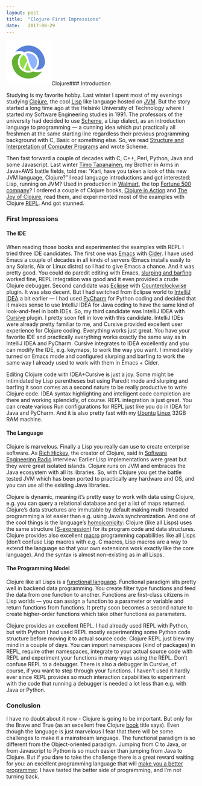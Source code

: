 ```yaml
---
layout:	post
title:	"Clojure First Impressions"
date:	2017-08-29
---
```


  ![](/img/1*VUYKYG1oW9fc4w23paiUSQ.png)Clojure### Introduction

Studying is my favorite hobby. Last winter I spent most of my evenings studying [Clojure](https://clojure.org/), the cool [Lisp](https://en.wikipedia.org/wiki/Lisp_%28programming_language%29) like language hosted on [JVM](https://en.wikipedia.org/wiki/Java_virtual_machine). But the story started a long time ago at the Helsinki University of Technology where I started my Software Engineering studies in 1991. The professors of the university had decided to use [Scheme](https://en.wikipedia.org/wiki/Scheme_%28programming_language%29), a Lisp dialect, as an introduction language to programming — a cunning idea which put practically all freshmen at the same starting line regardless their previous programming background with C, Basic or something else. So, we read [Structure and Interpretation of Computer Programs](https://mitpress.mit.edu/sicp/full-text/book/book.html) and wrote Scheme.

Then fast forward a couple of decades with C, C++, Perl, Python, Java and some Javascript. Last winter [Timo Tapanainen](https://www.linkedin.com/in/timo-tapanainen/), my Brother in Arms in Java+AWS battle fields, told me: “Kari, have you taken a look of this new JVM language, Clojure?” I read language introductions and got interested: Lisp, running on JVM? Used in production in [Walmart](http://blog.cognitect.com/blog/2015/6/30/walmart-runs-clojure-at-scale), the top [Fortune 500 company](http://fortune.com/fortune500/)? I ordered a couple of Clojure books, [Clojure in Action](https://www.manning.com/books/clojure-in-action-second-edition) and [The Joy of Clojure](https://www.manning.com/books/the-joy-of-clojure-second-edition), read them, and experimented most of the examples with Clojure [REPL](https://en.wikipedia.org/wiki/Read%E2%80%93eval%E2%80%93print_loop). And got stunned.

### First Impressions

#### The IDE

When reading those books and experimented the examples with REPL I tried three IDE candidates. The first one was [Emacs](https://www.gnu.org/software/emacs/) with [Cider](https://github.com/clojure-emacs/cider). I have used Emacs a couple of decades in all kinds of servers (Emacs installs easily to any Solaris, Aix or Linux distro) so I had to give Emacs a chance. And it was pretty good. You could do paredit editing with Emacs, [slurping and barfing](http://danmidwood.com/content/2014/11/21/animated-paredit.html) worked fine, REPL integration was good and it even provided a crude Clojure debugger. Second candidate was [Eclipse](http://www.eclipse.org/) with [Counterclockwise](http://doc.ccw-ide.org/) plugin. It was also decent. But I had switched from Eclipse world to [IntelliJ IDEA](https://www.jetbrains.com/idea/) a bit earlier — I had used [PyCharm](https://www.jetbrains.com/pycharm/) for Python coding and decided that it makes sense to use IntelliJ IDEA for Java coding to have the same kind of look-and-feel in both IDEs. So, my third candidate was IntelliJ IDEA with [Cursive](https://cursive-ide.com/) plugin. I pretty soon fell in love with this candidate. IntelliJ IDEs were already pretty familiar to me, and Cursive provided excellent user experience for Clojure coding. Everything works just great. You have your favorite IDE and practically everything works exactly the same way as in IntelliJ IDEA and PyCharm. Cursive integrates to IDEA excellently and you can modify the IDE, e.g. keymaps, to work the way you want. I immediately turned on Emacs mode and configured slurping and barfing to work the same way I already used to work with them in Emacs + Cider.

Editing Clojure code with IDEA+Cursive is just a joy. Some might be intimidated by Lisp parentheses but using Paredit mode and slurping and barfing it soon comes as a second nature to be really productive to write Clojure code. IDEA syntax highlighting and intelligent code completion are there and working splendidly, of course. REPL integration is just great. You can create various Run configurations for REPL just like you do in IDEA for Java and PyCharm. And it is also pretty fast with my [Ubuntu](https://www.ubuntu.com/) [Linux](https://www.linux.org/) 32GB RAM machine.

#### The Language

Clojure is marvelous. Finally a Lisp you really can use to create enterprise software. As [Rich Hickey](https://en.wikipedia.org/wiki/Clojure), the creator of Clojure, said in [Software Engineering Radio](http://www.se-radio.net/2010/03/episode-158-rich-hickey-on-clojure/) interview: Earlier Lisp implementations were great but they were great isolated islands. Clojure runs on JVM and embraces the Java ecosystem with all its libraries. So, with Clojure you get the battle tested JVM which has been ported to practically any hardware and OS, and you can use all the existing Java libraries.

Clojure is dynamic, meaning it’s pretty easy to work with data using Clojure, e.g. you can query a relational database and get a list of maps returned. Clojure’s data structures are immutable by default making multi-threaded programming a lot easier than e.g. using Java’s synchronization. And one of the cool things is the language’s [homoiconicity](https://en.wikipedia.org/wiki/Homoiconicity): Clojure (like all Lisps) uses the same structure ([S-expression](https://en.wikipedia.org/wiki/S-expression)) for its program code and data structures. Clojure provides also excellent [macro](http://wiki.c2.com/?LispMacro) programming capabilities like all Lisps (don’t confuse Lisp macros with e.g. C macros, Lisp macros are a way to extend the language so that your own extensions work exactly like the core language). And the syntax is almost non-existing as in all Lisps.

#### The Programming Model

Clojure like all Lisps is a [functional language](https://en.wikipedia.org/wiki/Functional_programming). Functional paradigm sits pretty well in backend data programming. You create filter type functions and feed the data from one function to another. Functions are first-class citizens in Lisp worlds — you can assign a function to a parameter or variable and return functions from functions. It pretty soon becomes a second nature to create higher-order functions which take other functions as parameters.

Clojure provides an excellent REPL. I had already used REPL with Python, but with Python I had used REPL mostly experimenting some Python code structure before moving it to actual source code. Clojure REPL just blew my mind in a couple of days. You can import namespaces (kind of packages) in REPL, require other namespaces, integrate to your actual source code with REPL and experiment your functions in many ways using the REPL. Don’t confuse REPL to a debugger. There is also a debugger in Cursive, of course, if you want to step through your functions. I haven’t used it hardly ever since REPL provides so much interaction capabilities to experiment with the code that running a debugger is needed a lot less than e.g. with Java or Python.

### Conclusion

I have no doubt about it now - Clojure is going to be important. But only for the Brave and True (as an excellent free Clojure [book](https://www.braveclojure.com/) title says). Even though the language is just marvelous I fear that there will be some challenges to make it a mainstream language. The functional paradigm is so different from the Object-oriented paradigm. Jumping from C to Java, or from Javascript to Python is so much easier than jumping from Java to Clojure. But if you dare to take the challenge there is a great reward waiting for you: an excellent programming language that will [make you a better programmer](http://www.paulgraham.com/avg.html). I have tasted the better side of programming, and I’m not turning back.

  